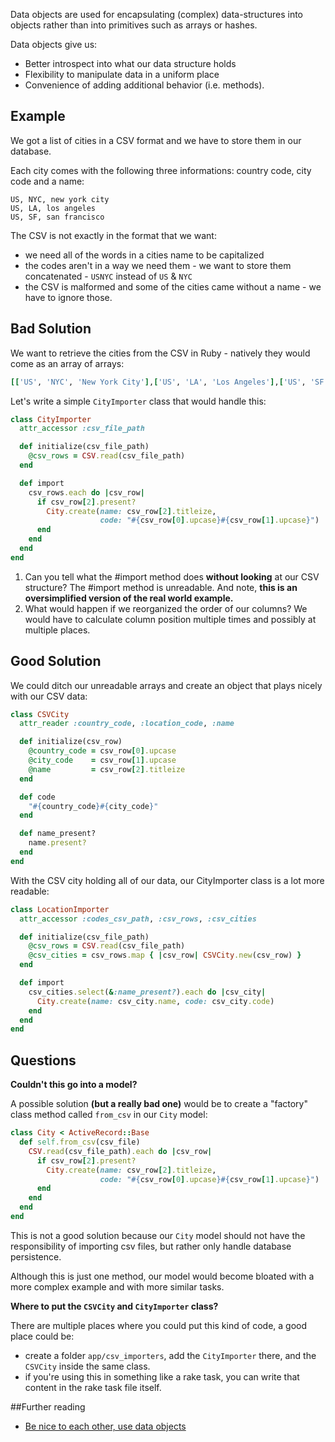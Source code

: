 Data objects are used for encapsulating (complex) data-structures into objects rather than into primitives such as arrays or hashes.

Data objects give us:  

  * Better introspect into what our data structure holds
  * Flexibility to manipulate data in a uniform place
  * Convenience of adding additional behavior (i.e. methods).

## Example

We got a list of cities in a CSV format and we have to store them in our database.

Each city comes with the following three informations: country code, city code and a name:

```csv
US, NYC, new york city
US, LA, los angeles
US, SF, san francisco
```

The CSV is not exactly in the format that we want:  

  * we need all of the words in a cities name to be capitalized
  * the codes aren't in a way we need them - we want to store them concatenated - `USNYC` instead of `US` & `NYC`
  * the CSV is malformed and some of the cities came without a name - we have to ignore those.

## Bad Solution

We want to retrieve the cities from the CSV in Ruby - natively they would come as an array of arrays:

```ruby
[['US', 'NYC', 'New York City'],['US', 'LA', 'Los Angeles'],['US', 'SF', 'San Francisco']]
```

Let's write a simple `CityImporter` class that would handle this:

```ruby
class CityImporter
  attr_accessor :csv_file_path

  def initialize(csv_file_path)
    @csv_rows = CSV.read(csv_file_path)
  end

  def import
    csv_rows.each do |csv_row|
      if csv_row[2].present?
        City.create(name: csv_row[2].titleize,
                    code: "#{csv_row[0].upcase}#{csv_row[1].upcase}")
      end
    end
  end
end
```

1. Can you tell what the #import method does **without looking** at our CSV structure? The #import method is unreadable. And note, **this is an oversimplified version of the real world example.**
2. What would happen if we reorganized the order of our columns? We would have to calculate column position multiple times and possibly at multiple places.

## Good Solution

We could ditch our unreadable arrays and create an object that plays nicely with our CSV data:

```ruby
class CSVCity
  attr_reader :country_code, :location_code, :name

  def initialize(csv_row)
    @country_code = csv_row[0].upcase
    @city_code    = csv_row[1].upcase
    @name         = csv_row[2].titleize
  end

  def code
    "#{country_code}#{city_code}"
  end

  def name_present?
    name.present?
  end
end
```

With the CSV city holding all of our data, our CityImporter class is a lot more readable:

```ruby
class LocationImporter
  attr_accessor :codes_csv_path, :csv_rows, :csv_cities

  def initialize(csv_file_path)
    @csv_rows = CSV.read(csv_file_path)
    @csv_cities = csv_rows.map { |csv_row| CSVCity.new(csv_row) }
  end

  def import
    csv_cities.select(&:name_present?).each do |csv_city|
      City.create(name: csv_city.name, code: csv_city.code)
    end
  end
end
```

## Questions

**Couldn't this go into a model?**

A possible solution **(but a really bad one)** would be to create a "factory" class method called `from_csv` in our `City` model:

```ruby
class City < ActiveRecord::Base
  def self.from_csv(csv_file)
    CSV.read(csv_file_path).each do |csv_row|
      if csv_row[2].present?
        City.create(name: csv_row[2].titleize,
                    code: "#{csv_row[0].upcase}#{csv_row[1].upcase}")
      end
    end
  end
end
```

This is not a good solution because our `City` model should not have the responsibility of importing csv files, but rather only handle database persistence.

Although this is just one method, our model would become bloated with a more complex example and with more similar tasks.

**Where to put the `CSVCity` and `CityImporter` class?**

There are multiple places where you could put this kind of code, a good place could be:  

  * create a folder `app/csv_importers`, add the `CityImporter` there, and the `CSVCity` inside the same class.
  * if you're using this in something like a rake task, you can write that content in the rake task file itself.

##Further reading

  * [Be nice to each other, use data objects](http://brewhouse.io/2015/07/31/be-nice-to-others-and-your-future-self-use-data-objects.html)

